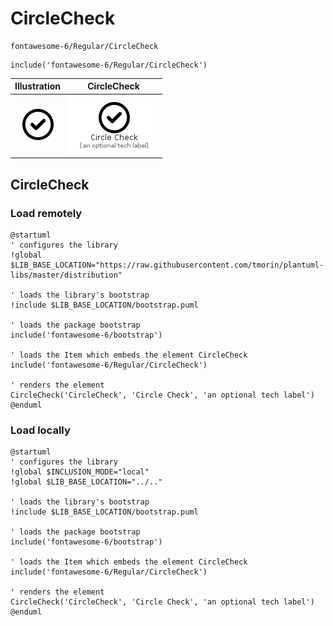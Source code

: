 # CircleCheck


```text
fontawesome-6/Regular/CircleCheck
```

```text
include('fontawesome-6/Regular/CircleCheck')
```



| Illustration | CircleCheck |
| :---: | :---: |
| ![illustration for Illustration](../../fontawesome-6/Regular/CircleCheck.png) | ![illustration for CircleCheck](../../fontawesome-6/Regular/CircleCheck.Local.png) |




## CircleCheck

### Load remotely
```plantuml
@startuml
' configures the library
!global $LIB_BASE_LOCATION="https://raw.githubusercontent.com/tmorin/plantuml-libs/master/distribution"

' loads the library's bootstrap
!include $LIB_BASE_LOCATION/bootstrap.puml

' loads the package bootstrap
include('fontawesome-6/bootstrap')

' loads the Item which embeds the element CircleCheck
include('fontawesome-6/Regular/CircleCheck')

' renders the element
CircleCheck('CircleCheck', 'Circle Check', 'an optional tech label')
@enduml
```

### Load locally
```plantuml
@startuml
' configures the library
!global $INCLUSION_MODE="local"
!global $LIB_BASE_LOCATION="../.."

' loads the library's bootstrap
!include $LIB_BASE_LOCATION/bootstrap.puml

' loads the package bootstrap
include('fontawesome-6/bootstrap')

' loads the Item which embeds the element CircleCheck
include('fontawesome-6/Regular/CircleCheck')

' renders the element
CircleCheck('CircleCheck', 'Circle Check', 'an optional tech label')
@enduml
```

